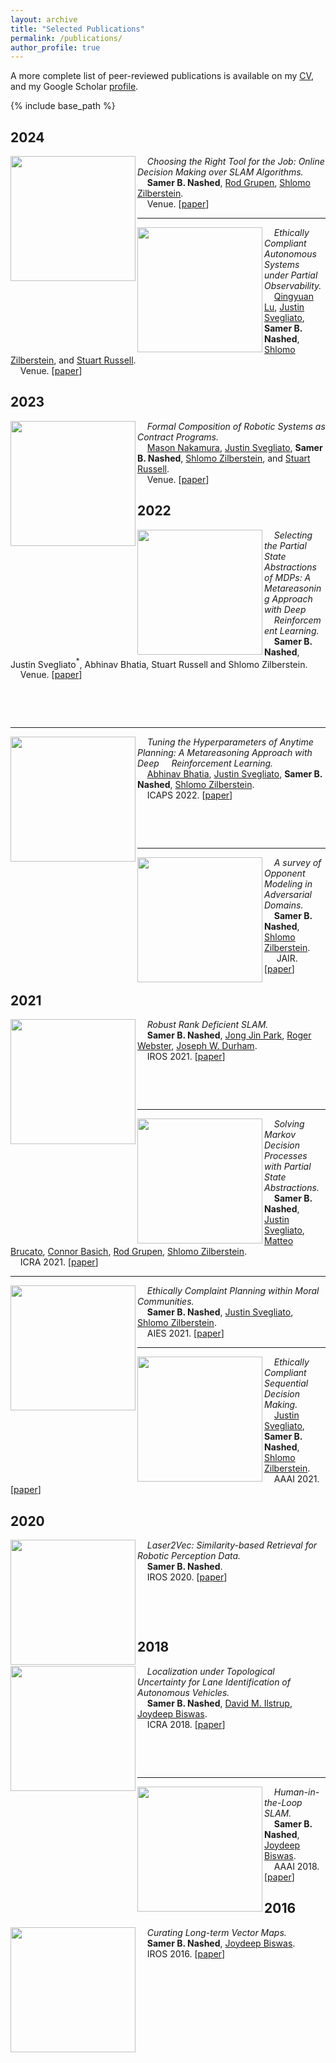 ```yaml
---
layout: archive
title: "Selected Publications"
permalink: /publications/
author_profile: true
---
```


A more complete list of peer-reviewed publications is available on my [CV](https://samernashed.github.io/files/SamerNashedCV.pdf), and my Google Scholar [profile](https://scholar.google.com/citations?user=kACP4WMAAAAJ&hl=en).

<!--{% if author.googlescholar %}
  You can also find my articles on <u><a href="{{author.googlescholar}}">my Google Scholar profile</a>.</u>
{% endif %}-->

{% include base_path %}

## 2024

<img align="left" width="200" src="https://samernashed.github.io/images/HitL.png">&nbsp;&nbsp;&nbsp;&nbsp;*Choosing the Right Tool for the Job: Online Decision Making over SLAM Algorithms.*<br>
&nbsp;&nbsp;&nbsp;&nbsp;**Samer B. Nashed**, [Rod Grupen](), [Shlomo Zilberstein]().<br>
&nbsp;&nbsp;&nbsp;&nbsp;Venue. [[paper](https://samernashed.github.io/files/.pdf)]<br>

***

<img align="left" width="200" src="https://samernashed.github.io/images/HitL.png">&nbsp;&nbsp;&nbsp;&nbsp;*Ethically Compliant Autonomous Systems under Partial Observability.*<br>
&nbsp;&nbsp;&nbsp;&nbsp;[Qingyuan Lu](), [Justin Svegliato](), **Samer B. Nashed**, [Shlomo Zilberstein](), and [Stuart Russell]().<br>
&nbsp;&nbsp;&nbsp;&nbsp;Venue. [[paper](https://samernashed.github.io/files/.pdf)]<br>

## 2023

<img align="left" width="200" src="https://samernashed.github.io/images/algcomp.png">&nbsp;&nbsp;&nbsp;&nbsp;*Formal Composition of Robotic Systems as Contract Programs.*<br>
&nbsp;&nbsp;&nbsp;&nbsp;[Mason Nakamura](), [Justin Svegliato](), **Samer B. Nashed**, [Shlomo Zilberstein](), and [Stuart Russell]().<br>
&nbsp;&nbsp;&nbsp;&nbsp;Venue. [[paper](https://samernashed.github.io/files/IROS2023_AlgComp.pdf)]<br>

## 2022

<img align="left" width="200" src="https://samernashed.github.io/images/meta_PAMDP.png">&nbsp;&nbsp;&nbsp;&nbsp;*Selecting the Partial State Abstractions of MDPs: A Metareasoning Approach with Deep &nbsp;&nbsp;&nbsp;&nbsp;Reinforcement Learning.*<br>
&nbsp;&nbsp;&nbsp;&nbsp;**Samer B. Nashed**, Justin Svegliato$^*$, Abhinav Bhatia, Stuart Russell and Shlomo Zilberstein.<br>
&nbsp;&nbsp;&nbsp;&nbsp;Venue. [[paper](https://samernashed.github.io/files/IROS2022_Meta_PAMDP.pdf)]<br>

<p>&nbsp;</p>

<p>&nbsp;</p>

***

<img align="left" width="200" src="https://samernashed.github.io/images/ICAPS_arch.png">&nbsp;&nbsp;&nbsp;&nbsp;*Tuning the Hyperparameters of Anytime Planning: A Metareasoning Approach with Deep &nbsp;&nbsp;&nbsp;&nbsp;Reinforcement Learning.*<br>
&nbsp;&nbsp;&nbsp;&nbsp;[Abhinav Bhatia](), [Justin Svegliato](), **Samer B. Nashed**, [Shlomo Zilberstein]().<br>
&nbsp;&nbsp;&nbsp;&nbsp;ICAPS 2022. [[paper](https://samernashed.github.io/files/ICAPS2022_ParamTune.pdf)]<br>

<p>&nbsp;</p>

<p>&nbsp;</p>

***

<img align="left" width="200" src="https://samernashed.github.io/images/OppMod.svg">&nbsp;&nbsp;&nbsp;&nbsp;*A survey of Opponent Modeling in Adversarial Domains.*<br>
&nbsp;&nbsp;&nbsp;&nbsp;**Samer B. Nashed**, [Shlomo Zilberstein]().<br>
&nbsp;&nbsp;&nbsp;&nbsp; JAIR. [[paper](https://samernashed.github.io/files/JAIR2022_OppMod.pdf)]<br>

## 2021

<img align="left" width="200" src="https://samernashed.github.io/images/RDSLAM.png">&nbsp;&nbsp;&nbsp;&nbsp;*Robust Rank Deficient SLAM.*<br>
&nbsp;&nbsp;&nbsp;&nbsp;**Samer B. Nashed**, [Jong Jin Park](), [Roger Webster](), [Joseph W. Durham]().<br>
&nbsp;&nbsp;&nbsp;&nbsp;IROS 2021. [[paper](https://samernashed.github.io/files/IROS2021_RDSLAM.pdf)]<br>

<p>&nbsp;</p>

<p>&nbsp;</p>

***

<img align="left" width="200" src="https://samernashed.github.io/images/PAMDP.png">&nbsp;&nbsp;&nbsp;&nbsp;*Solving Markov Decision Processes with Partial State Abstractions.*<br>
&nbsp;&nbsp;&nbsp;&nbsp;**Samer B. Nashed**, [Justin Svegliato](), [Matteo Brucato](), [Connor Basich](), [Rod Grupen](), [Shlomo Zilberstein]().<br>
&nbsp;&nbsp;&nbsp;&nbsp;ICRA 2021. [[paper](https://samernashed.github.io/files/ICRA2021_PAMDP.pdf)]<br>

***

<img align="left" width="200" src="https://samernashed.github.io/images/ECAS2.png">&nbsp;&nbsp;&nbsp;&nbsp;*Ethically Complaint Planning within Moral Communities.*<br>
&nbsp;&nbsp;&nbsp;&nbsp;**Samer B. Nashed**, [Justin Svegliato](), [Shlomo Zilberstein]().<br>
&nbsp;&nbsp;&nbsp;&nbsp;AIES 2021. [[paper](https://samernashed.github.io/files/AIES2021_ECAS_MC.pdf)]<br>

***

<img align="left" width="200" src="https://samernashed.github.io/images/ECAS1.png">&nbsp;&nbsp;&nbsp;&nbsp;*Ethically Compliant Sequential Decision Making.*<br>
&nbsp;&nbsp;&nbsp;&nbsp;[Justin Svegliato](), **Samer B. Nashed**, [Shlomo Zilberstein]().<br>
&nbsp;&nbsp;&nbsp;&nbsp;AAAI 2021. [[paper](https://samernashed.github.io/files/AAAI2021_ECAS.pdf)]<br>

## 2020

<img align="left" width="200" src="https://samernashed.github.io/images/L2V.png">&nbsp;&nbsp;&nbsp;&nbsp;*Laser2Vec: Similarity-based Retrieval for Robotic Perception Data.*<br>
&nbsp;&nbsp;&nbsp;&nbsp;**Samer B. Nashed**.<br>
&nbsp;&nbsp;&nbsp;&nbsp;IROS 2020. [[paper](https://samernashed.github.io/files/IROS2020_L2V.pdf)]<br>

<p>&nbsp;</p>

<p>&nbsp;</p>

## 2018

<img align="left" width="200" src="https://samernashed.github.io/images/LuTU.png">&nbsp;&nbsp;&nbsp;&nbsp;*Localization under Topological Uncertainty for Lane Identification of Autonomous Vehicles.*<br>
&nbsp;&nbsp;&nbsp;&nbsp;**Samer B. Nashed**, [David M. Ilstrup](), [Joydeep Biswas]().<br>
&nbsp;&nbsp;&nbsp;&nbsp;ICRA 2018. [[paper](https://samernashed.github.io/files/ICRA2018_LuTU.pdf)]<br>

<p>&nbsp;</p>

<p>&nbsp;</p>

***

<img align="left" width="200" src="https://samernashed.github.io/images/HitL.png">&nbsp;&nbsp;&nbsp;&nbsp;*Human-in-the-Loop SLAM.*<br>
&nbsp;&nbsp;&nbsp;&nbsp;**Samer B. Nashed**, [Joydeep Biswas]().<br>
&nbsp;&nbsp;&nbsp;&nbsp;AAAI 2018. [[paper](https://samernashed.github.io/files/AAAI2018_HiTL_SLAM.pdf)]<br>

## 2016

<img align="left" width="200" src="https://samernashed.github.io/images/LTVM.png">&nbsp;&nbsp;&nbsp;&nbsp;*Curating Long-term Vector Maps.*<br>
&nbsp;&nbsp;&nbsp;&nbsp;**Samer B. Nashed**, [Joydeep Biswas]().<br>
&nbsp;&nbsp;&nbsp;&nbsp;IROS 2016. [[paper](https://samernashed.github.io/files/IROS2016_LTVM.pdf)]


<!-- {% for post in site.publications reversed %}
  {% include archive-single.html %}
{% endfor %}
 -->

<!--
[Justin Svegliato]()
[Shlomo Zilberstein]()
[Rod Grupen]()
[Abhinav Bhatia]()
[Jong Jin Park]()
[Joseph Durham]()
[Joydeep Biswas]()
[David Ilstrup]()
[Connor Basich]()
[Matteo Brucato]()
[Saad Mahmud]()
[Claudia Goldman]()
[Mason Nakamura]()
-->
